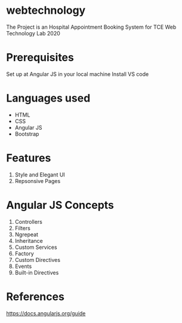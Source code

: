 # webtechnology
The Project is an Hospital Appointment Booking System for TCE Web Technology Lab 2020
# Prerequisites
Set up at Angular JS in your local machine
Install VS code
# Languages used
* HTML
* CSS
* Angular JS
* Bootstrap
# Features
1. Style and Elegant UI
2. Repsonsive Pages
# Angular JS Concepts
1. Controllers
2. Filters
3. Ngrepeat
4. Inheritance
5. Custom Services
6. Factory
7. Custom Directives
8. Events
9. Built-in Directives
# References
https://docs.angularjs.org/guide
